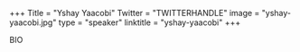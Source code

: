 +++
Title = "Yshay Yaacobi"
Twitter = "TWITTERHANDLE"
image = "yshay-yaacobi.jpg"
type = "speaker"
linktitle = "yshay-yaacobi"
+++

BIO